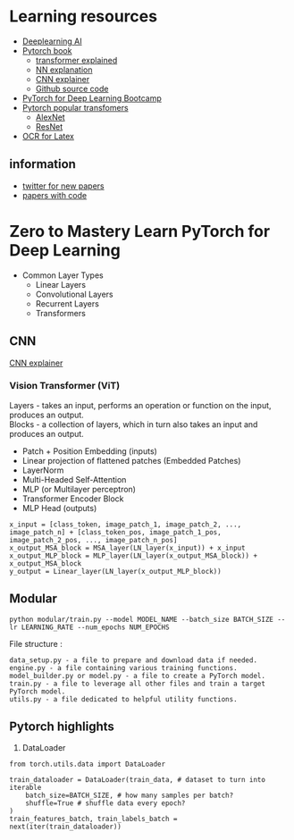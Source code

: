 # Learning resources
- [Deeplearning AI](https://www.deeplearning.ai/courses/)
- [Pytorch book](https://www.learnpytorch.io/)
    - [transformer explained](https://jalammar.github.io/illustrated-transformer/)
    - [NN explanation](https://playground.tensorflow.org/#activation=tanh&batchSize=10&dataset=circle&regDataset=reg-plane&learningRate=0.03&regularizationRate=0&noise=0&networkShape=4,2&seed=0.33975&showTestData=false&discretize=false&percTrainData=50&x=true&y=true&xTimesY=false&xSquared=false&ySquared=false&cosX=false&sinX=false&cosY=false&sinY=false&collectStats=false&problem=classification&initZero=false&hideText=false)
    - [CNN explainer](https://poloclub.github.io/cnn-explainer/)
    - [Github source code](https://github.com/mrdbourke/pytorch-deep-learning)
- [PyTorch for Deep Learning Bootcamp](https://www.udemy.com/course/pytorch-for-deep-learning/)
- [Pytorch popular transfomers](https://pytorch.org/hub/huggingface_pytorch-transformers/)
    - [AlexNet](https://pytorch.org/hub/pytorch_vision_alexnet/)
    - [ResNet](https://pytorch.org/hub/nvidia_deeplearningexamples_resnet50/)
- [OCR for Latex](https://snip.mathpix.com/)

## information
- [twitter for new papers](https://twitter.com/_akhaliq)
- [papers with code](https://paperswithcode.com/)

# Zero to Mastery Learn PyTorch for Deep Learning
- Common Layer Types
    - Linear Layers
    - Convolutional Layers
    - Recurrent Layers
    - Transformers

## CNN
[CNN explainer](https://poloclub.github.io/cnn-explainer/)  

### Vision Transformer (ViT)
Layers - takes an input, performs an operation or function on the input, produces an output.  
Blocks - a collection of layers, which in turn also takes an input and produces an output.

- Patch + Position Embedding (inputs)
- Linear projection of flattened patches (Embedded Patches)
- LayerNorm
- Multi-Headed Self-Attention
- MLP (or Multilayer perceptron)
- Transformer Encoder Block
- MLP Head (outputs)

```
x_input = [class_token, image_patch_1, image_patch_2, ..., image_patch_n] + [class_token_pos, image_patch_1_pos, image_patch_2_pos, ..., image_patch_n_pos]
x_output_MSA_block = MSA_layer(LN_layer(x_input)) + x_input
x_output_MLP_block = MLP_layer(LN_layer(x_output_MSA_block)) + x_output_MSA_block
y_output = Linear_layer(LN_layer(x_output_MLP_block))
```

## Modular
```
python modular/train.py --model MODEL_NAME --batch_size BATCH_SIZE --lr LEARNING_RATE --num_epochs NUM_EPOCHS
```
File structure :
```
data_setup.py - a file to prepare and download data if needed.
engine.py - a file containing various training functions.
model_builder.py or model.py - a file to create a PyTorch model.
train.py - a file to leverage all other files and train a target PyTorch model.
utils.py - a file dedicated to helpful utility functions.
```

## Pytorch highlights

1. DataLoader
```
from torch.utils.data import DataLoader

train_dataloader = DataLoader(train_data, # dataset to turn into iterable
    batch_size=BATCH_SIZE, # how many samples per batch? 
    shuffle=True # shuffle data every epoch?
)
train_features_batch, train_labels_batch = next(iter(train_dataloader))
```

